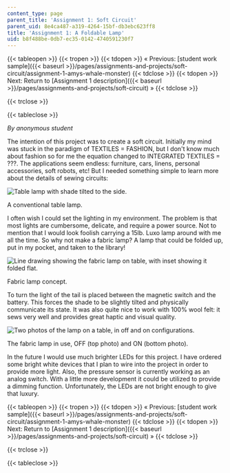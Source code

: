 ```yaml
---
content_type: page
parent_title: 'Assignment 1: Soft Circuit'
parent_uid: 8e4ca487-a319-4264-15bf-db3ebc623ff8
title: 'Assignment 1: A Foldable Lamp'
uid: b8f488be-0db7-ec35-0142-4740591230f7
---
```


{{< tableopen >}}
{{< tropen >}}
{{< tdopen >}}
« Previous: [student work sample]({{< baseurl >}}/pages/assignments-and-projects/soft-circuit/assignment-1-amys-whale-monster)
{{< tdclose >}}
{{< tdopen >}}
Next: Return to [Assignment 1 description]({{< baseurl >}}/pages/assignments-and-projects/soft-circuit) »
{{< tdclose >}}

{{< trclose >}}

{{< tableclose >}}

_By anonymous student_

The intention of this project was to create a soft circuit. Initially my mind was stuck in the paradigm of TEXTILES = FASHION, but I don't know much about fashion so for me the equation changed to INTEGRATED TEXTILES = ???. The applications seem endless: furniture, cars, linens, personal accessories, soft robots, etc! But I needed something simple to learn more about the details of sewing circuits:

![Table lamp with shade tilted to the side.](/courses/media-arts-and-sciences/mas-962-special-topics-new-textiles-spring-2010/assignments-and-projects/soft-circuit/assignment-1-a-foldable-lamp/lamp_1.gif)

A conventional table lamp.

I often wish I could set the lighting in my environment. The problem is that most lights are cumbersome, delicate, and require a power source. Not to mention that I would look foolish carrying a 15lb. Luxo lamp around with me all the time. So why not make a fabric lamp? A lamp that could be folded up, put in my pocket, and taken to the library!

![Line drawing showing the fabric lamp on table, with inset showing it folded flat.](/courses/media-arts-and-sciences/mas-962-special-topics-new-textiles-spring-2010/assignments-and-projects/soft-circuit/assignment-1-a-foldable-lamp/proj1_diagram.gif)

Fabric lamp concept.

To turn the light of the tail is placed between the magnetic switch and the battery. This forces the shade to be slightly tilted and physically communicate its state. It was also quite nice to work with 100% wool felt: it sews very well and provides great haptic and visual quality.

![Two photos of the lamp on a table, in off and on configurations.](/courses/media-arts-and-sciences/mas-962-special-topics-new-textiles-spring-2010/assignments-and-projects/soft-circuit/assignment-1-a-foldable-lamp/light_library.jpg)

The fabric lamp in use, OFF (top photo) and ON (bottom photo).

In the future I would use much brighter LEDs for this project. I have ordered some bright white devices that I plan to wire into the project in order to provide more light. Also, the pressure sensor is currently working as an analog switch. With a little more development it could be utilized to provide a dimming function. Unfortunately, the LEDs are not bright enough to give that luxury.

{{< tableopen >}}
{{< tropen >}}
{{< tdopen >}}
« Previous: [student work sample]({{< baseurl >}}/pages/assignments-and-projects/soft-circuit/assignment-1-amys-whale-monster)
{{< tdclose >}}
{{< tdopen >}}
Next: Return to [Assignment 1 description]({{< baseurl >}}/pages/assignments-and-projects/soft-circuit) »
{{< tdclose >}}

{{< trclose >}}

{{< tableclose >}}